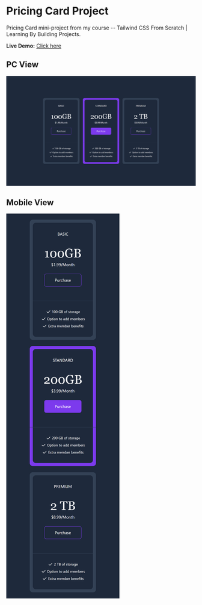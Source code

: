 # Pricing Card Project

Pricing Card mini-project from my course -- Tailwind CSS From Scratch | Learning By Building Projects. 

**Live Demo:** [Click here](https://pricing-caards.netlify.app/)
## PC View
![Alt text](images/pc.png)

## Mobile View
![Alt text](images/pc-m.png)